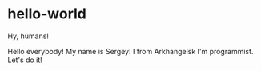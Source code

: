 # hello-world

Hy, humans!

Hello everybody! My name is Sergey! I from Arkhangelsk
I'm programmist. Let's do it!
